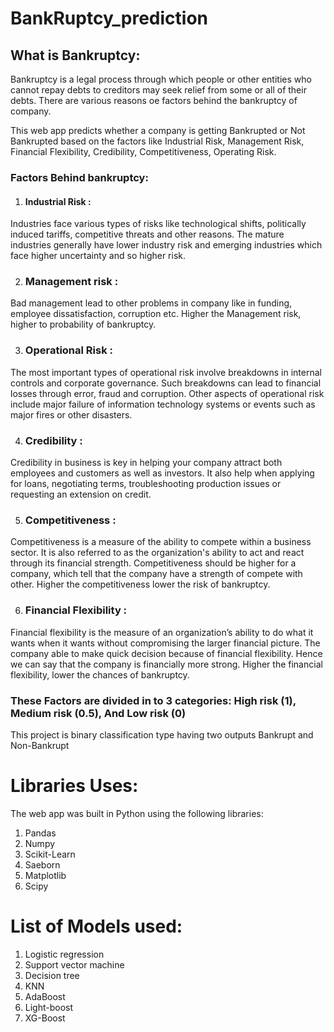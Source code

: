 # BankRuptcy_prediction
## What is Bankruptcy:
Bankruptcy is a legal process through which people or other entities who cannot repay debts to creditors may seek relief from some or all of their debts. There are various reasons oe factors behind the bankruptcy of company.

This web app predicts whether a company is getting Bankrupted or Not Bankrupted based on the factors like Industrial Risk, Management Risk, Financial Flexibility, Credibility, Competitiveness, Operating Risk.

### Factors Behind bankruptcy:
1. #### Industrial Risk :
Industries face various types of risks like technological shifts, politically induced tariffs, competitive threats and other reasons. The mature industries generally have lower industry risk and emerging industries which face higher uncertainty and so higher risk.

2. ### Management risk :
Bad management lead to other problems in company like in funding, employee dissatisfaction, corruption etc.
Higher the Management risk, higher to probability of bankruptcy.

3. ### Operational Risk :
The most important types of operational risk involve breakdowns in internal controls and corporate governance. Such breakdowns can lead to financial losses through error, fraud and corruption.
Other aspects of operational risk include major failure of information technology systems or events such as major fires or other disasters.

4. ### Credibility :
Credibility in business is key in helping your company attract both employees and customers as well as investors.
It also help when applying for loans, negotiating terms, troubleshooting production issues or requesting an extension on credit.

5. ### Competitiveness :
Competitiveness is a measure of the ability to compete within a business sector.
It is also referred to as the organization's ability to act and react through its financial strength.
Competitiveness should be higher for a company, which tell that the company have a strength of compete with other.
Higher the competitiveness lower the risk of bankruptcy.

6. ### Financial Flexibility :
Financial flexibility is the measure of an organization’s ability to do what it wants when it wants without compromising the larger financial picture.
The company able to make quick decision because of financial flexibility. Hence we can say that the company is financially more strong.
Higher the financial flexibility, lower the chances of bankruptcy.

### These Factors are divided in to 3 categories: High risk (1), Medium risk (0.5), And Low risk (0)
This project is binary classification type having two outputs Bankrupt and Non-Bankrupt

# Libraries Uses:
The web app was built in Python using the following libraries:
 1. Pandas
 2. Numpy
 3. Scikit-Learn
 4. Saeborn
 5. Matplotlib
 6. Scipy

# List of Models used:
  1. Logistic regression
  2. Support vector machine
  3. Decision tree
  4. KNN
  5. AdaBoost
  6. Light-boost
  7. XG-Boost
